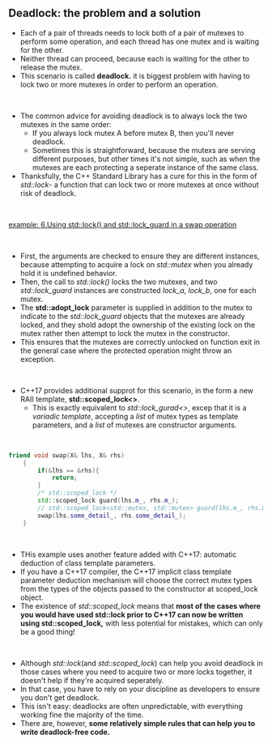## Deadlock: the problem and a solution
* Each of a pair of threads needs to lock both of a pair of mutexes to perform some operation, and each thread has one mutex and is waiting for the other.
* Neither thread can proceed, because each is waiting for the other to release the mutex.
* This scenario is called __deadlock.__ it is biggest problem with having to lock two or more mutexes in order to perform an operation.

</br>

* The common advice for avoiding deadlock is to always lock the two mutexes in the same order:
    * If you always lock mutex A before mutex B, then you'll never deadlock.
    * Sometimes this is straightforward, because the mutexs are serving different purposes, but other times it's not simple, such as when the mutexes are each protecting a seperate instance of the same class.
* Thanksfully, the C++ Standard Library has a cure for this in the form of _std::lock_- a function that can lock two or more mutexes at once without risk of deadlock.

</br>

[example: 6.Using std::lock() and std::lock_guard in a swap operation](./example/ex6_lock_lockguard_in_swap_operation.cc)

</br>

* First, the arguments are checked to ensure they are different instances, because attempting to acquire a lock on _std::mutex_ when you already hold it is undefined behavior.
* Then, the call to _std::lock()_ locks the two mutexes, and two _std::lock_guard_ instances are constructed _lock_a_, _lock_b_, one for each mutex.
* The __std::adopt_lock__ parameter is supplied in addition to the mutex to indicate to the _std::lock_guard_ objects that the mutexes are already locked, and they shold adopt the ownership of the existing lock on the mutex rather then attempt to lock the mutex in the constructor.
* This ensures that the mutexes are correctly unlocked on function exit in the general case where the protected operation might throw an exception.

</br>

* C++17 provides additional supprot for this scenario, in the form a new RAII template, __std::scoped_lock<>__.
    * This is exactly equivalent to _std::lock_gurad<>_, excep that it is a _variadic template_, accepting a _list_ of mutex types as template parameters, and a _list_ of mutexes are constructor arguments.

</br>

``` c++
friend void swap(X& lhs, X& rhs)
    {
        if(&lhs == &rhs){
            return;
        }
        /* std::scoped_lock */
        std::scoped_lock guard(lhs.m_, rhs.m_);
        // std::scoped_lock<std::mutex, std::mutex> guard(lhs.m_, rhs.m_);  // fully specified version
        swap(lhs.some_detail_, rhs.some_detail_);
    }
```

</br>

* THis example uses another feature added with C++17: automatic deduction of class template parameters.
* If you have a C++17 compiler, the C++17 implicit class template parameter deduction mechanism will choose the correct mutex types from the types of the objects passed to the constructor at scoped_lock object.
* The existence of _std::scoped_lock_ means that __most of the cases where you would have used std::lock prior to C++17 can now be written using std::scoped_lock,__ with less potential for mistakes, which can only be a good thing!

</br>

* Although _std::lock_(and _std::scoped_lock_) can help you avoid deadlock in those cases where you need to acquire two or more locks together, it doesn't help if they're acquired seperately.
* In that case, you have to rely on your discipline as developers to ensure you don't get deadlock.
* This isn't easy: deadlocks are often unpredictable, with everything working fine the majority of the time.
* There are, however, __some relatively simple rules that can help you to write deadlock-free code.__